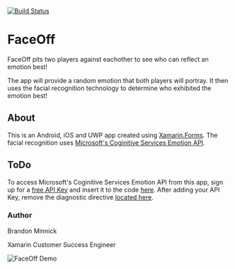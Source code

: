 [![Build Status](https://www.bitrise.io/app/b767e152b4b3280b.svg?token=VjXptasMwFk5W5LbqpgUoA)](https://www.bitrise.io/app/b767e152b4b3280b)
# FaceOff
FaceOff pits two players against eachother to see who can reflect an emotion best! 

The app will provide a random emotion that both players will portray. It then uses the facial recognition technology to determine who exhibited the emotion best!

## About
This is an Android, iOS and UWP app created using [Xamarin.Forms](https://www.xamarin.com/forms). The facial recognition uses [Microsoft's Coginitive Services Emotion API](https://www.microsoft.com/cognitive-services/). 

## ToDo
To access Microsoft's Coginitive Services Emotion API from this app, sign up for a [free API Key](https://www.microsoft.com/cognitive-services/en-us/emotion-api) and insert it to the code [here](https://github.com/brminnick/FaceOff/blob/master/Constants/CognitiveServicesConstants.cs#L7). After adding your API Key, remove the diagnostic directive [located here](https://github.com/brminnick/FaceOff/blob/master/Constants/CognitiveServicesConstants.cs#L5).

### Author
Brandon Minnick

Xamarin Customer Success Engineer


![FaceOff Demo](./Demos/FaceOff_GifDemo.gif)

